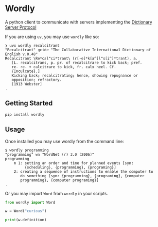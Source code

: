 # Wordly

A python client to communicate with servers implementing the
[Dictionary Server Protocol](https://datatracker.ietf.org/doc/html/rfc2229)

If you are using `uv`, you may use `wordly` like so:

```
❯ uvx wordly recalcitrant
"Recalcitrant" gcide "The Collaborative International Dictionary of English v.0.48"
Recalcitrant \Re*cal"ci*trant\ (r[-e]*k[a^]l"s[i^]*trant), a.
   [L. recalcitrans, p. pr. of recalcitrare to kick back; pref.
   re- re- + calcitrare to kick, fr. calx heel. Cf.
   {Inculcate}.]
   Kicking back; recalcitrating; hence, showing repugnance or
   opposition; refractory.
   [1913 Webster]
.
```

## Getting Started

```
pip install wordly
```

## Usage

Once installed you may use wordly from the command line:

```
$ wordly programming
"programming" wn "WordNet (r) 3.0 (2006)"
programming
    n 1: setting an order and time for planned events [syn:
         {scheduling}, {programming}, {programing}]
    2: creating a sequence of instructions to enable the computer to
       do something [syn: {programming}, {programing}, {computer
       programming}, {computer programing}]
.
```

Or you may import `Word` from `wordly` in your scripts.

```py
from wordly import Word

w = Word("curious")

print(w.definition)
```

